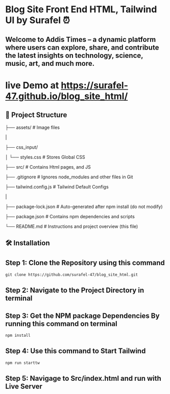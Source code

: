 # Blog Site Front End HTML, Tailwind UI by  Surafel ⏰

Welcome to **Addis Times** – a dynamic platform where users can explore, share, and contribute the latest insights on technology, science, music, art, and much more.
---

# live Demo at https://surafel-47.github.io/blog_site_html/

## 📁 Project Structure

├── assets/                     # Image files

|

├── css_input/

│   └── styles.css       # Stores Global CSS

├── src/                # Contains Html pages, and JS

├── .gitignore                   # Ignores node_modules and other files in Git

├── tailwind.config.js           # Tailwind Default Configs

|

├── package-lock.json            # Auto-generated after npm install (do not modify)

├── package.json                 # Contains npm dependencies and scripts

└── README.md                    # Instructions and project overview (this file)



## 🛠️ Installation
  
  ## Step 1: Clone the Repository using this command
    git clone https://github.com/surafel-47/blog_site_html.git

  ## Step 2: Navigate to the Project Directory in terminal

  ## Step 3: Get the NPM package Dependencies By running this command on terminal
    npm install
  
  ## Step 4: Use this command to Start Tailwind
    npm run starttw

  ## Step 5: Navigage to Src/index.html and run with Live Server

